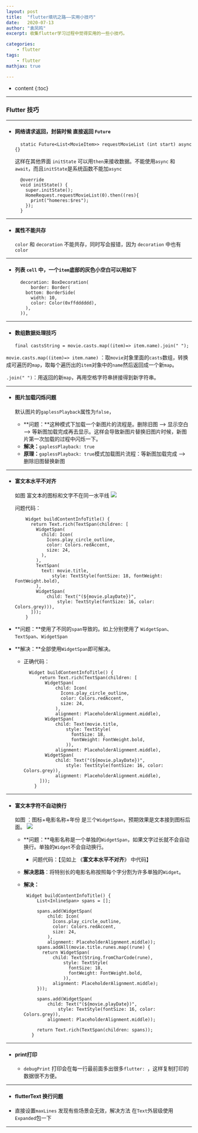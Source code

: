 ```yaml
---
layout: post
title:  "flutter填坑之路——实用小技巧"
date:   2020-07-13
author: "袁凤鸣"
excerpt: 收集flutter学习过程中觉得实用的一些小技巧。

categories: 
    - flutter
tags: 
    - flutter
mathjax: true

---
```

* content
{:toc}
---



### Flutter 技巧
----
- #### 网络请求返回，封装时候 直接返回 `Future` 

        static Future<List<MovieItem>> requestMovieList (int start) async {}
    
    这样在其他界面 `initState` 可以用`then`来接收数据。不能使用`async` 和`await`，而且`initState`是系统函数不能加`async`

        @override
        void initState() {
          super.initState();
          HomeRequest.requestMovieList(0).then((res){
            print("homeres:$res");
          });
        }

------

- #### 属性不能共存

    `color` 和 `decoration` 不能共存，同时写会报错，因为 `decoration` 中也有`color`

------
- #### 列表 `cell` 中，一个`item`底部的灰色小空白可以用如下

        decoration: BoxDecoration(
            border: Border(
          bottom: BorderSide(
            width: 10,
            color: Color(0xffdddddd),
          ),
        )),

------
- #### 数组数据处理技巧

    `final castsString = movie.casts.map((item)=> item.name).join(" ");`

 `movie.casts.map((item)=> item.name)` ：取`movie`对象里面的`casts`数组，转换成可遍历的`map`，取每个遍历出的`item`对象中的`name`然后返回成一个新`map`。
 
 `.join(" ")`：用返回的新`map`，再用空格字符串拼接得到新字符串。

------
- #### 图片加载闪烁问题

    默认图片的`gaplessPlayback`属性为`false`，
    
    - **问题：**这种模式下加载一个新图片的流程是。删除旧图 --> 显示空白 --> 等新图加载完成再去显示。这样会导致新图片替换旧图片时候，新图片第一次加载的过程中闪烁一下。
    - **解决：**`gaplessPlayback: true`
    - **原理：**`gaplessPlayback: true`模式加载图片流程：等新图加载完成 --> 删除旧图替换新图 

---------
- #### 富文本水平不对齐

    如图 富文本的图标和文字不在同一水平线
    ![](https://tva1.sinaimg.cn/small/007S8ZIlgy1ggph7s09pbj308d04ldgs.jpg)
    
    问题代码：
    
  

          Widget buildContentInfoTitle() {
            return Text.rich(TextSpan(children: [
              WidgetSpan(
                child: Icon(
                  Icons.play_circle_outline,
                  color: Colors.redAccent,
                  size: 24,
                ),
              ),
              TextSpan(
                text: movie.title,
                    style: TextStyle(fontSize: 18, fontWeight: FontWeight.bold),
              ),
              WidgetSpan(
                  child: Text("(${movie.playDate})",
                      style: TextStyle(fontSize: 16, color: Colors.grey))),
            ]));
          }

- **问题：**使用了不同的`span`导致的。如上分别使用了 `WidgetSpan`、`TextSpan`、`WidgetSpan`
- **解决：**全部使用`WidgetSpan`即可解决。
    - 正确代码：
        



            Widget buildContentInfoTitle() {
                return Text.rich(TextSpan(children: [
                  WidgetSpan(
                      child: Icon(
                        Icons.play_circle_outline,
                        color: Colors.redAccent,
                        size: 24,
                      ),
                      alignment: PlaceholderAlignment.middle),
                  WidgetSpan(
                      child: Text(movie.title,
                          style: TextStyle(
                            fontSize: 18,
                            fontWeight: FontWeight.bold,
                          )),
                      alignment: PlaceholderAlignment.middle),
                  WidgetSpan(
                      child: Text("(${movie.playDate})",
                          style: TextStyle(fontSize: 16, color: Colors.grey)),
                      alignment: PlaceholderAlignment.middle),
                ]));
              }

------------
- #### 富文本字符不自动换行
    如图 ：图标+电影名称+年份 是三个`WidgetSpan`，预期效果是文本接到图标后面。
    ![](https://tva1.sinaimg.cn/large/007S8ZIlgy1ggphztvpn8j308r04vdgw.jpg)
    
    - **问题：**电影名称是一个单独的`WidgetSpan`，如果文字过长就不会自动换行。单独的`Widget`不会自动换行。
        - 问题代码：【见如上 《**富文本水平不对齐**》 中代码】
    - **解决思路**：将特别长的电影名称按照每个字分割为许多单独的`Widget`。
    -  **解决：**
           
            Widget buildContentInfoTitle() {
                List<InlineSpan> spans = [];
            
                spans.add(WidgetSpan(
                    child: Icon(
                      Icons.play_circle_outline,
                      color: Colors.redAccent,
                      size: 24,
                    ),
                    alignment: PlaceholderAlignment.middle));
                spans.addAll(movie.title.runes.map((rune) {
                  return WidgetSpan(
                      child: Text(String.fromCharCode(rune),
                          style: TextStyle(
                            fontSize: 18,
                            fontWeight: FontWeight.bold,
                          )),
                      alignment: PlaceholderAlignment.middle);
                }));
            
                spans.add(WidgetSpan(
                    child: Text("(${movie.playDate})",
                        style: TextStyle(fontSize: 16, color: Colors.grey)),
                    alignment: PlaceholderAlignment.middle));
            
                return Text.rich(TextSpan(children: spans));
              }
        

----------
- #### print打印

    - `debugPrint` 打印会在每一行最前面多出很多`flutter: `，这样复制打印的数据很不方便。
    
---------

- #### flutterText 换行问题

-  直接设置`maxLines` 发现有些场景会无效，解决方法 在`Text`外层级使用`Expanded`包一下

-------

    

